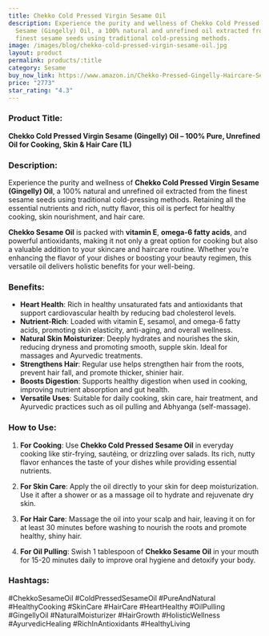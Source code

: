 ```yaml
---
title: Chekko Cold Pressed Virgin Sesame Oil
description: Experience the purity and wellness of Chekko Cold Pressed Virgin
  Sesame (Gingelly) Oil, a 100% natural and unrefined oil extracted from the
  finest sesame seeds using traditional cold-pressing methods.
image: /images/blog/chekko-cold-pressed-virgin-sesame-oil.jpg
layout: product
permalink: products/:title
category: Sesame
buy_now_link: https://www.amazon.in/Chekko-Pressed-Gingelly-Haircare-Seasoning/dp/B08955PR2S/ref=sr_1_31?crid=1GVBV0I1R8IFF&tag=ayushmonk-21
price: "2773"
star_rating: "4.3"
---
```

### Product Title:
**Chekko Cold Pressed Virgin Sesame (Gingelly) Oil – 100% Pure, Unrefined Oil for Cooking, Skin & Hair Care (1L)**

### Description:
Experience the purity and wellness of **Chekko Cold Pressed Virgin Sesame (Gingelly) Oil**, a 100% natural and unrefined oil extracted from the finest sesame seeds using traditional cold-pressing methods. Retaining all the essential nutrients and rich, nutty flavor, this oil is perfect for healthy cooking, skin nourishment, and hair care.

**Chekko Sesame Oil** is packed with **vitamin E**, **omega-6 fatty acids**, and powerful antioxidants, making it not only a great option for cooking but also a valuable addition to your skincare and haircare routine. Whether you’re enhancing the flavor of your dishes or boosting your beauty regimen, this versatile oil delivers holistic benefits for your well-being.

### Benefits:
- **Heart Health**: Rich in healthy unsaturated fats and antioxidants that support cardiovascular health by reducing bad cholesterol levels.
- **Nutrient-Rich**: Loaded with vitamin E, sesamol, and omega-6 fatty acids, promoting skin elasticity, anti-aging, and overall wellness.
- **Natural Skin Moisturizer**: Deeply hydrates and nourishes the skin, reducing dryness and promoting smooth, supple skin. Ideal for massages and Ayurvedic treatments.
- **Strengthens Hair**: Regular use helps strengthen hair from the roots, prevent hair fall, and promote thicker, shinier hair.
- **Boosts Digestion**: Supports healthy digestion when used in cooking, improving nutrient absorption and gut health.
- **Versatile Uses**: Suitable for daily cooking, skin care, hair treatment, and Ayurvedic practices such as oil pulling and Abhyanga (self-massage).

### How to Use:
1. **For Cooking**: Use **Chekko Cold Pressed Sesame Oil** in everyday cooking like stir-frying, sautéing, or drizzling over salads. Its rich, nutty flavor enhances the taste of your dishes while providing essential nutrients.
   
2. **For Skin Care**: Apply the oil directly to your skin for deep moisturization. Use it after a shower or as a massage oil to hydrate and rejuvenate dry skin.

3. **For Hair Care**: Massage the oil into your scalp and hair, leaving it on for at least 30 minutes before washing to nourish the roots and promote healthy, shiny hair.

4. **For Oil Pulling**: Swish 1 tablespoon of **Chekko Sesame Oil** in your mouth for 15-20 minutes daily to improve oral hygiene and detoxify your body.

### Hashtags:
#ChekkoSesameOil #ColdPressedSesameOil #PureAndNatural #HealthyCooking #SkinCare #HairCare #HeartHealthy #OilPulling #GingellyOil #NaturalMoisturizer #HairGrowth #HolisticWellness #AyurvedicHealing #RichInAntioxidants #HealthyLiving
